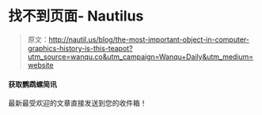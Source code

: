 # 找不到页面- Nautilus

> 原文：<http://nautil.us/blog/the-most-important-object-in-computer-graphics-history-is-this-teapot?utm_source=wanqu.co&utm_campaign=Wanqu+Daily&utm_medium=website>

#### 获取鹦鹉螺简讯

最新最受欢迎的文章直接发送到您的收件箱！